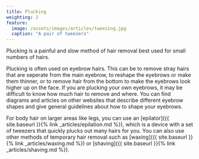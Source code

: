 ```yaml
---
title: Plucking
weighting: 2
feature:
  image: /assets/images/articles/tweezing.jpg
  caption: "A pair of tweezers"
---
```


Plucking is a painful and slow method of hair removal best used for small numbers of hairs.

Plucking is often used on eyebrow hairs. This can be to remove stray hairs that are seperate from the main eyebrow, to reshape the eyebrows or make them thinner, or to remove hair from the bottom to make the eyebrows look higher up on the face. If you are plucking your own eyebrows, it may be difficult to know how much hair to remove and where. You can find diagrams and articles on other websites that describe different eyebrow shapes and give general guidelines about how to shape your eyebrows.

For body hair on larger areas like legs, you can use an [epilator]({{ site.baseurl }}{% link _articles/epilation.md %}), which is a device with a set of tweezers that quickly plucks out many hairs for you. You can also use other methods of temporary hair removal such as [waxing]({{ site.baseurl }}{% link _articles/waxing.md %}) or [shaving]({{ site.baseurl }}{% link _articles/shaving.md %}).